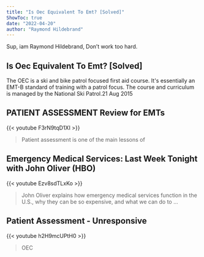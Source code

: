 ```yaml
---
title: "Is Oec Equivalent To Emt? [Solved]"
ShowToc: true 
date: "2022-04-20"
author: "Raymond Hildebrand" 
---
```


Sup, iam Raymond Hildebrand, Don’t work too hard.
## Is Oec Equivalent To Emt? [Solved]
The OEC is a ski and bike patrol focused first aid course. It's essentially an EMT-B standard of training with a patrol focus. The course and curriculum is managed by the National Ski Patrol.21 Aug 2015

## PATIENT ASSESSMENT Review for EMTs
{{< youtube F3rN9tqD1XI >}}
>Patient assessment is one of the main lessons of 

## Emergency Medical Services: Last Week Tonight with John Oliver (HBO)
{{< youtube Ezv8sdTLxKo >}}
>John Oliver explains how emergency medical services function in the U.S., why they can be so expensive, and what we can do to ...

## Patient Assessment - Unresponsive
{{< youtube h2H9mcUPtH0 >}}
>OEC


